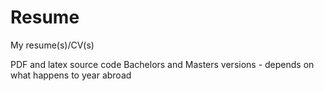 # Resume
My resume(s)/CV(s)

PDF and latex source code
Bachelors and Masters versions - depends on what happens to year abroad
